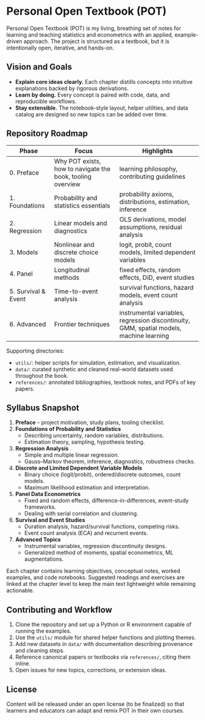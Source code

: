 # Personal Open Textbook (POT)

Personal Open Textbook (POT) is my living, breathing set of notes for learning and teaching statistics and econometrics with an applied, example-driven approach. The project is structured as a textbook, but it is intentionally open, iterative, and hands-on.

## Vision and Goals

- **Explain core ideas clearly.** Each chapter distills concepts into intuitive explanations backed by rigorous derivations.
- **Learn by doing.** Every concept is paired with code, data, and reproducible workflows.
- **Stay extensible.** The notebook-style layout, helper utilities, and data catalog are designed so new topics can be added over time.

## Repository Roadmap

| Phase | Focus | Highlights |
| --- | --- | --- |
| 0. Preface | Why POT exists, how to navigate the book, tooling overview | learning philosophy, contributing guidelines |
| 1. Foundations | Probability and statistics essentials | probability axioms, distributions, estimation, inference |
| 2. Regression | Linear models and diagnostics | OLS derivations, model assumptions, residual analysis |
| 3. Models | Nonlinear and discrete choice models | logit, probit, count models, limited dependent variables |
| 4. Panel | Longitudinal methods | fixed effects, random effects, DiD, event studies |
| 5. Survival & Event | Time-to-event analysis | survival functions, hazard models, event count analysis |
| 6. Advanced | Frontier techniques | instrumental variables, regression discontinuity, GMM, spatial models, machine learning |

Supporting directories:

- `utils/`: helper scripts for simulation, estimation, and visualization.
- `data/`: curated synthetic and cleaned real-world datasets used throughout the book.
- `references/`: annotated bibliographies, textbook notes, and PDFs of key papers.

## Syllabus Snapshot

1. **Preface** – project motivation, study plans, tooling checklist.
2. **Foundations of Probability and Statistics**
   - Describing uncertainty, random variables, distributions.
   - Estimation theory, sampling, hypothesis testing.
3. **Regression Analysis**
   - Simple and multiple linear regression.
   - Gauss–Markov theorem, inference, diagnostics, robustness checks.
4. **Discrete and Limited Dependent Variable Models**
   - Binary choice (logit/probit), ordered/discrete outcomes, count models.
   - Maximum likelihood estimation and interpretation.
5. **Panel Data Econometrics**
   - Fixed and random effects, difference-in-differences, event-study frameworks.
   - Dealing with serial correlation and clustering.
6. **Survival and Event Studies**
   - Duration analysis, hazard/survival functions, competing risks.
   - Event count analysis (ECA) and recurrent events.
7. **Advanced Topics**
   - Instrumental variables, regression discontinuity designs.
   - Generalized method of moments, spatial econometrics, ML augmentations.

Each chapter contains learning objectives, conceptual notes, worked examples, and code notebooks. Suggested readings and exercises are linked at the chapter level to keep the main text lightweight while remaining actionable.

## Contributing and Workflow

1. Clone the repository and set up a Python or R environment capable of running the examples.
2. Use the `utils/` module for shared helper functions and plotting themes.
3. Add new datasets in `data/` with documentation describing provenance and cleaning steps.
4. Reference canonical papers or textbooks via `references/`, citing them inline.
5. Open issues for new topics, corrections, or extension ideas.

## License

Content will be released under an open license (to be finalized) so that learners and educators can adapt and remix POT in their own courses.
